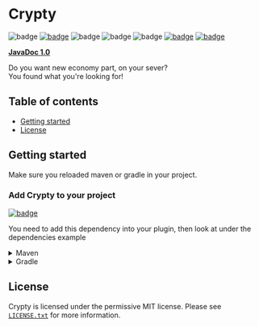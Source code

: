 # Crypty
![badge](https://img.shields.io/github/v/release/VenteriaTech/Crypty)
[![badge](https://jitpack.io/v/VenteriaTech/Crypty.svg)](https://jitpack.io/#VenteriaTech/Crypty)
![badge](https://img.shields.io/github/downloads/VenteriaTech/Crypty/total)
![badge](https://img.shields.io/github/last-commit/VenteriaTech/Crypty)
![badge](https://img.shields.io/badge/platform-spigot%20%7C%20bungeecord-lightgrey)
[![badge](https://img.shields.io/discord/896466173166747650?label=discord)](https://discord.gg/wKGf7EDvRv)
[![badge](https://img.shields.io/github/license/VenteriaTech/Crypty)](https://github.com/VenteriaTech/Crypty/blob/master/LICENSE.txt)

**[JavaDoc 1.0](https://venteriatech.github.io/Crypty/1.0/)**

Do you want new economy part, on your sever? <br>
You found what you're looking for! <br>

## Table of contents

* [Getting started](#getting-started)
* [License](#license)

## Getting started

Make sure you reloaded maven or gradle in your project.


### Add Crypty to your project

[![badge](https://jitpack.io/v/VenteriaTech/Crypty.svg)](https://jitpack.io/#VenteriaTech/Crypty)

You need to add this dependency into your plugin, then look at under the dependencies example

<details>
    <summary>Maven</summary>

```xml
<repositories>
    <repository>
        <id>jitpack.io</id>
        <url>https://jitpack.io</url>
    </repository>
</repositories>

<dependencies>
    <dependency>
        <groupId>com.github.VenteriaTech</groupId>
        <artifactId>Crypty</artifactId>
        <version>VERSION</version>
        <scope>provided</scope>
    </dependency>
</dependencies>
```
</details>

<details>
    <summary>Gradle</summary>

```gradle
allprojects {
    repositories {
        ...
        maven { url 'https://jitpack.io' }
    }
}

dependencies {
    implementation 'com.github.VenteriaTech:Crypty:VERSION'
}
```
</details>

## License
Crypty is licensed under the permissive MIT license. Please see [`LICENSE.txt`](https://github.com/VenteriaTech/Crypty/blob/master/LICENSE.txt) for more information.